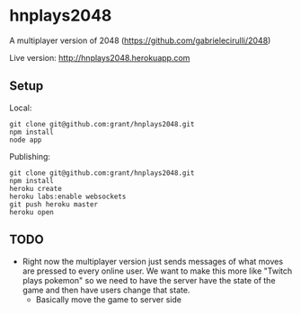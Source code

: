 hnplays2048
===========

A multiplayer version of 2048 (https://github.com/gabrielecirulli/2048)

Live version: http://hnplays2048.herokuapp.com

## Setup

Local:

```
git clone git@github.com:grant/hnplays2048.git
npm install
node app
```

Publishing:

```
git clone git@github.com:grant/hnplays2048.git
npm install
heroku create
heroku labs:enable websockets
git push heroku master
heroku open
```

## TODO
- Right now the multiplayer version just sends messages of what moves are pressed to every online user. We want to make this more like "Twitch plays pokemon" so we need to have the server have the state of the game and then have users change that state.
  - Basically move the game to server side
